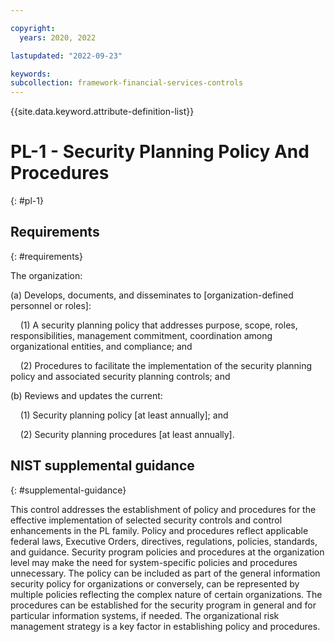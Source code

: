 ```yaml
---

copyright:
  years: 2020, 2022

lastupdated: "2022-09-23"

keywords: 
subcollection: framework-financial-services-controls
---
```


{{site.data.keyword.attribute-definition-list}}

# PL-1 - Security Planning Policy And Procedures
{: #pl-1}

## Requirements
{: #requirements}

The organization:

(a) Develops, documents, and disseminates to [organization-defined personnel or roles]:

&nbsp;&nbsp;&nbsp;&nbsp;(1) A security planning policy that addresses purpose, scope, roles, responsibilities, management commitment, coordination among organizational entities, and compliance; and

&nbsp;&nbsp;&nbsp;&nbsp;(2) Procedures to facilitate the implementation of the security planning policy and associated security planning controls; and

(b) Reviews and updates the current:

&nbsp;&nbsp;&nbsp;&nbsp;(1) Security planning policy [at least annually]; and

&nbsp;&nbsp;&nbsp;&nbsp;(2) Security planning procedures [at least annually].

## NIST supplemental guidance
{: #supplemental-guidance}

This control addresses the establishment of policy and procedures for the effective implementation of selected security controls and control enhancements in the PL family. Policy and procedures reflect applicable federal laws, Executive Orders, directives, regulations, policies, standards, and guidance. Security program policies and procedures at the organization level may make the need for system-specific policies and procedures unnecessary. The policy can be included as part of the general information security policy for organizations or conversely, can be represented by multiple policies reflecting the complex nature of certain organizations. The procedures can be established for the security program in general and for particular information systems, if needed. The organizational risk management strategy is a key factor in establishing policy and procedures.

